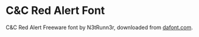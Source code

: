 # C&C Red Alert Font

C&C Red Alert Freeware font by N3tRunn3r, downloaded from
[dafont.com](https://www.dafont.com/c-c-red-alert-inet.font).
